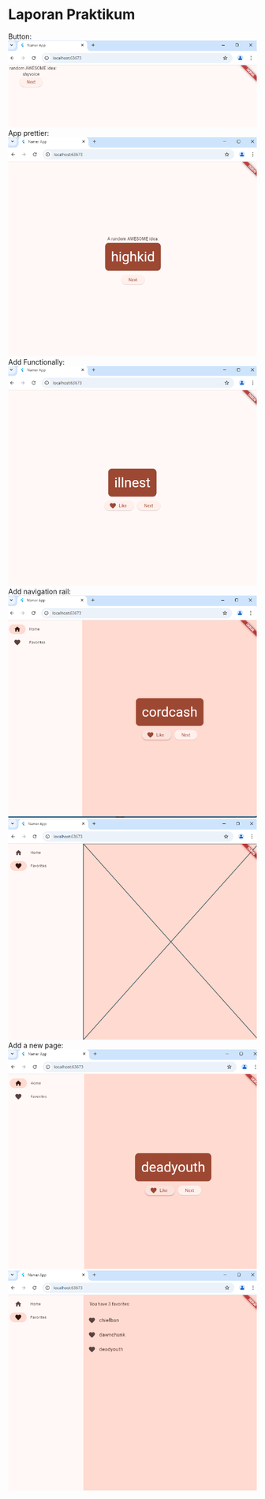 # Laporan Praktikum

Button:
![alt text](image-30.png)
App prettier:
![alt text](image-31.png)
Add Functionally:
![alt text](image-32.png)
Add navigation rail:
![alt text](image-33.png)
![alt text](image-34.png)
Add a new page:
![alt text](image-35.png)
![alt text](image-36.png)